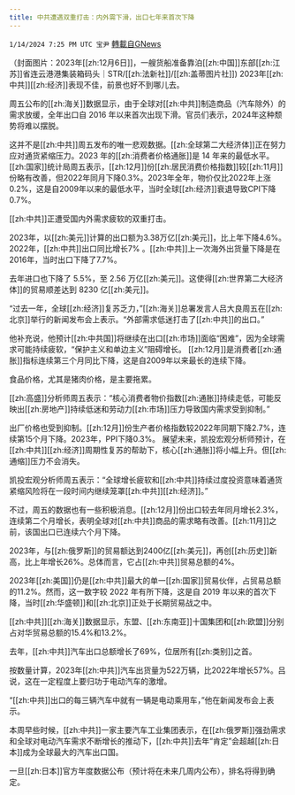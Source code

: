 ```yaml
---
title: 中共遭遇双重打击：内外需下滑，出口七年来首次下降
---
```

`1/14/2024 7:25 PM UTC 宝尹` [轉載自GNews](https://gnews.org/articles/2218714)

（封面图片：2023年[[zh:12月6日]]，一艘货船准备靠泊[[zh:中国]]东部[[zh:江苏]]省连云港港集装箱码头｜STR/[[zh:法新社]]/[[zh:盖蒂图片社]])
2023年[[zh:中共]][[zh:经济]]表现不佳，前景也好不到哪儿去。

周五公布的[[zh:海关]]数据显示，由于全球对[[zh:中共]]制造商品（汽车除外）的需求放缓，全年出口自 2016 年以来首次出现下滑。官员们表示，2024年这种颓势将难以摆脱。

这并不是[[zh:中共]]周五发布的唯一悲观数据。[[zh:全球第二大经济体]]正在努力应对通货紧缩压力。2023 年的[[zh:消费者价格通胀]]是 14 年来的最低水平。
[[zh:国家]]统计局周五表示，[[zh:12月]]份[[zh:居民消费价格指数]]较[[zh:11月]]份略有改善，但2022年同月下降0.3%。2023年全年，物价仅比2022年上涨0.2%，这是自2009年以来的最低水平，当时全球[[zh:经济]]衰退导致CPI下降0.7%。

[[zh:中共]]正遭受国内外需求疲软的双重打击。

2023年，以[[zh:美元]]计算的出口额为3.38万亿[[zh:美元]]，比上年下降4.6%。2022年，[[zh:中共]]出口同比增长7% 。[[zh:中共]]上一次海外出货量下降是在2016年，当时出口下降了7.7%。

去年进口也下降了 5.5%，至 2.56 万亿[[zh:美元]]。这使得[[zh:世界第二大经济体]]的贸易顺差达到 8230 亿[[zh:美元]]。

“过去一年，全球[[zh:经济]]复苏乏力，”[[zh:海关]]总署发言人吕大良周五在[[zh:北京]]举行的新闻发布会上表示。“外部需求低迷打击了[[zh:中共]]的出口。”

他补充说，他预计[[zh:中共国]]将继续在出口[[zh:市场]]面临“困难”，因为全球需求可能持续疲软，“保护主义和单边主义”阻碍增长。
[[zh:12月]]是消费者[[zh:通胀]]指标连续第三个月同比下降，这是自2009年以来最长的连续下降。

食品价格，尤其是猪肉价格，是主要拖累。

[[zh:高盛]]分析师周五表示：“核心消费者物价指数[[zh:通胀]]持续走低，可能反映出[[zh:房地产]]持续低迷和劳动力[[zh:市场]]压力导致国内需求受到抑制。”

出厂价格也受到抑制。[[zh:12月]]份生产者价格指数较2022年同期下降2.7%，连续第15个月下降。2023年，PPI下降0.3%。
展望未来，凯投宏观分析师预计，在[[zh:中共]][[zh:经济]]周期性复苏的帮助下，核心[[zh:通胀]]将小幅上升。但[[zh:通缩]]压力不会消失。

凯投宏观分析师周五表示：“全球增长疲软和[[zh:中共]]持续过度投资意味着通货紧缩风险将在一段时间内继续笼罩[[zh:中共]][[zh:经济]]。”

不过，周五的数据也有一些积极消息。[[zh:12月]]份出口较去年同月增长2.3%，连续第二个月增长，表明全球对[[zh:中共]]商品的需求略有改善。[[zh:11月]]之前，该国出口已连续六个月下降。

2023年，与[[zh:俄罗斯]]的贸易额达到2400亿[[zh:美元]]，再创[[zh:历史]]新高，比上年增长26%。总体而言，它占[[zh:中共]]贸易总额的4%。

2023年[[zh:美国]]仍是[[zh:中共]]最大的单一[[zh:国家]]贸易伙伴，占贸易总额的11.2%。然而，这一数字较 2022 年有所下降，这是自 2019 年以来的首次下降，当时[[zh:华盛顿]]和[[zh:北京]]正处于长期贸易战之中。

[[zh:中共]][[zh:海关]]数据显示，东盟、[[zh:东南亚]]十国集团和[[zh:欧盟]]分别占对华贸易总额的15.4%和13.2%。

去年，[[zh:中共]]汽车出口总额增长了69%，位居所有[[zh:类别]]之首。

按数量计算，2023年[[zh:中共]]汽车出货量为522万辆，比2022年增长57%。吕说，这在一定程度上要归功于电动汽车的激增。

“[[zh:中共]]出口的每三辆汽车中就有一辆是电动乘用车，”他在新闻发布会上表示。

本周早些时候，[[zh:中共]]一家主要汽车工业集团表示，在[[zh:俄罗斯]]强劲需求和全球对电动汽车需求不断增长的推动下，[[zh:中共]]去年“肯定”会超越[[zh:日本]]成为全球最大的汽车出口国。

一旦[[zh:日本]]官方年度数据公布（预计将在未来几周内公布），排名将得到确定。




